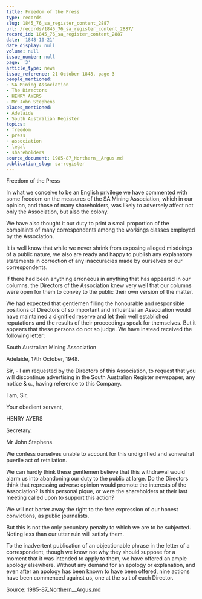 ```yaml
---
title: Freedom of the Press
type: records
slug: 1845_76_sa_register_content_2887
url: /records/1845_76_sa_register_content_2887/
record_id: 1845_76_sa_register_content_2887
date: '1848-10-21'
date_display: null
volume: null
issue_number: null
page: '3'
article_type: news
issue_reference: 21 October 1848, page 3
people_mentioned:
- SA Mining Association
- The Directors
- HENRY AYERS
- Mr John Stephens
places_mentioned:
- Adelaide
- South Australian Register
topics:
- freedom
- press
- association
- legal
- shareholders
source_document: 1985-87_Northern__Argus.md
publication_slug: sa-register
---
```


Freedom of the Press

In what we conceive to be an English privilege we have commented with some freedom on the measures of the SA Mining Association, which in our opinion, and those of many shareholders, was likely to adversely affect not only the Association, but also the colony.

We have also thought it our duty to print a small proportion of the complaints of many correspondents among the workings classes employed by the Association.

It is well know that while we never shrink from exposing alleged misdoings of a public nature, we also are ready and happy to publish any explanatory statements in correction of any inaccuracies made by ourselves or our correspondents.

If there had been anything erroneous in anything that has appeared in our columns, the Directors of the Association knew very well that our columns were open for them to convey to the public their own version of the matter.

We had expected that gentlemen filling the honourable and responsible positions of Directors of so important and influential an Association would have maintained a dignified reserve and let their well established reputations and the results of their proceedings speak for themselves.  But it appears that these persons do not so judge.  We have instead received the following letter:

South Australian Mining Association

Adelaide, 17th October, 1948.

Sir, - I am requested by the Directors of this Association, to request that you will discontinue advertising in the South Australian Register newspaper, any notice & c., having reference to this Company.

I am, Sir,

Your obedient servant,

HENRY AYERS

Secretary.

Mr John Stephens.

We confess ourselves unable to account for this undignified and somewhat puerile act of retaliation.

We can hardly think these gentlemen believe that this withdrawal would alarm us into abandoning our duty to the public at large.  Do the Directors think that repressing adverse opinion would promote the interests of the Association?  Is this personal pique, or were the shareholders at their last meeting called upon to support this action?

We will not barter away the right to the free expression of our honest convictions, as public journalists.

But this is not the only pecuniary penalty to which we are to be subjected.  Noting less than our utter ruin will satisfy them.

To the inadvertent publication of an objectionable phrase in the letter of a correspondent, though we know not why they should suppose for a moment that it was intended to apply to them, we have offered an ample apology elsewhere.  Without any demand for an apology or explanation, and even after an apology has been known to have been offered, nine actions have been commenced against us, one at the suit of each Director.


Source: [1985-87_Northern__Argus.md](/downloads/markdown/1985-87_Northern__Argus.md)
